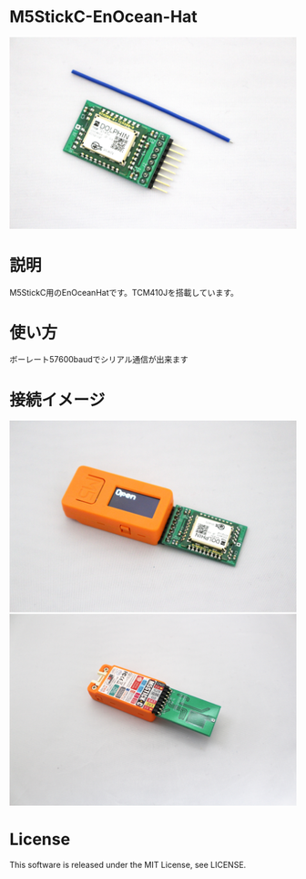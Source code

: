 # M5StickC-EnOcean-Hat
![商品](https://github.com/yukima77/M5StickC-EnOcean-Hat/blob/images/img_main.jpg)

# 説明
M5StickC用のEnOceanHatです。TCM410Jを搭載しています。

# 使い方
ボーレート57600baudでシリアル通信が出来ます

# 接続イメージ
![M5StickC_Front](https://github.com/yukima77/M5StickC-EnOcean-Hat/blob/images/img_m5stickc_front.jpg)
![M5StickC_Back](https://github.com/yukima77/M5StickC-EnOcean-Hat/blob/images/img_m5stickc_back.jpg)

# License
This software is released under the MIT License, see LICENSE.

